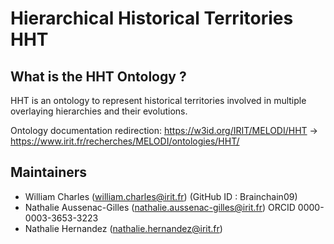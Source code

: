 # Hierarchical Historical Territories HHT

## What is the HHT Ontology ?

HHT is an ontology to represent historical territories involved in multiple overlaying hierarchies and their evolutions.

Ontology documentation redirection: https://w3id.org/IRIT/MELODI/HHT -> https://www.irit.fr/recherches/MELODI/ontologies/HHT/

## Maintainers
* William Charles (william.charles@irit.fr) (GitHub ID : Brainchain09)
* Nathalie Aussenac-Gilles (nathalie.aussenac-gilles@irit.fr) ORCID 0000-0003-3653-3223
* Nathalie Hernandez (nathalie.hernandez@irit.fr)

